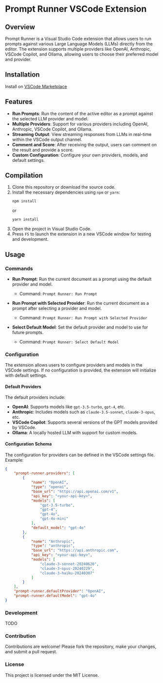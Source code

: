 
# Prompt Runner VSCode Extension

## Overview

Prompt Runner is a Visual Studio Code extension that allows users to run prompts against various Large Language Models (LLMs) directly from the editor. The extension supports multiple providers like OpenAI, Anthropic, VSCode Copilot, and Ollama, allowing users to choose their preferred model and provider.

## Installation 

Install on [VSCode Marketplace](https://marketplace.visualstudio.com/items?itemName=JinShang.prompt-runner)

## Features

- **Run Prompts**: Run the content of the active editor as a prompt against the selected LLM provider and model.
- **Multiple Providers**: Support for various providers including OpenAI, Anthropic, VSCode Copilot, and Ollama.
- **Streaming Output**: View streaming responses from LLMs in real-time within the VSCode output channel.
- **Comment and Score**: After receiving the output, users can comment on the result and provide a score.
- **Custom Configuration**: Configure your own providers, models, and default settings.

## Compilation

1. Clone this repository or download the source code.
2. Install the necessary dependencies using `npm` or `yarn`:
   ```bash
   npm install
   ```
   or
   ```bash
   yarn install
   ```
3. Open the project in Visual Studio Code.
4. Press `F5` to launch the extension in a new VSCode window for testing and development.

## Usage

### Commands

- **Run Prompt**: Run the current document as a prompt using the default provider and model.
  - Command: `Prompt Runner: Run Prompt`
  
- **Run Prompt with Selected Provider**: Run the current document as a prompt after selecting a provider and model.
  - Command: `Prompt Runner: Run Prompt with Selected Provider`
  
- **Select Default Model**: Set the default provider and model to use for future prompts.
  - Command: `Prompt Runner: Select Default Model`

### Configuration

The extension allows users to configure providers and models in the VSCode settings. If no configuration is provided, the extension will initialize with default settings.

#### Default Providers

The default providers include:
- **OpenAI**: Supports models like `gpt-3.5-turbo`, `gpt-4`, etc.
- **Anthropic**: Includes models such as `claude-3.5-sonnet`, `claude-3-opus`, etc.
- **VSCode Copilot**: Supports several versions of the GPT models provided by VSCode.
- **Ollama**: A locally hosted LLM with support for custom models.

#### Configuration Schema

The configuration for providers can be defined in the VSCode settings file. Example:

```json
{
    "prompt-runner.providers": [
        {
            "name": "OpenAI",
            "type": "openai",
            "base_url": "https://api.openai.com/v1",
            "api_key": "<your-api-key>",
            "models": [
                "gpt-3.5-turbo",
                "gpt-4",
                "gpt-4o",
                "gpt-4o-mini"
            ],
            "default_model": "gpt-4o"
        },
        {
            "name": "Anthropic",
            "type": "anthropic",
            "base_url": "https://api.anthropic.com",
            "api_key": "<your-api-key>",
            "models": [
                "claude-3-sonnet-20240620",
                "claude-3-opus-20240229",
                "claude-3-haiku-20240307"
            ]
        }
    ],
    "prompt-runner.defaultProvider": "OpenAI",
    "prompt-runner.defaultModel": "gpt-4o"
}
```

### Development

TODO

### Contribution

Contributions are welcome! Please fork the repository, make your changes, and submit a pull request.

### License

This project is licensed under the MIT License.
